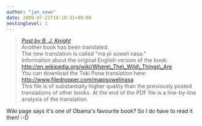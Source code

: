 ```yaml
---
author: "jan_sewe"
date: 2009-07-21T10:10:31+00:00
nestinglevel: 1
---
```

> [_Post by B. J. Knight_](/BHi3CTtk/ma-pi-soweli-nasa#post1)  
> Another book has been translated.  
> The new translation is called "ma pi soweli nasa."  
> Information about the original English version of the book: http://en.wikipedia.org/wiki/Where\_The\_Wild\_Things\_Are  
> You can download the Toki Pona translation here: http://www.filedropper.com/mapisowelinasa  
> This file is of substantially higher quality than the previously posted translations of other books. At the end of the PDF file is a line-by-line analysis of the translation.  
> 

Wiki page says it's one of Obama's favourite book? So I do have to read it then! :-D